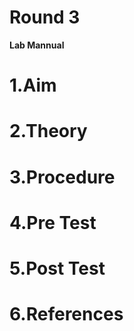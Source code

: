 # **Round 3**

**Lab Mannual**

# **1.Aim**

# **2.Theory**

# **3.Procedure**

# **4.Pre Test**

# **5.Post Test**

# **6.References**
